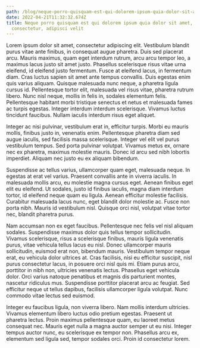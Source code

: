 ```yaml
---
path: /blog/neque-porro-quisquam-est-qui-dolorem-ipsum-quia-dolor-sit-amet
date: 2022-04-21T11:32:32.674Z
title: Neque porro quisquam est qui dolorem ipsum quia dolor sit amet,
  consectetur, adipisci velit
---
```

Lorem ipsum dolor sit amet, consectetur adipiscing elit. Vestibulum blandit purus vitae ante finibus, in consequat augue pharetra. Duis sed placerat arcu. Mauris maximus, quam eget interdum rutrum, arcu arcu tempor leo, a maximus lacus justo sit amet justo. Phasellus scelerisque risus vitae urna eleifend, id eleifend justo fermentum. Fusce at eleifend lacus, in fermentum diam. Cras luctus sapien sit amet ante tempus convallis. Duis egestas enim quis varius aliquam. Quisque malesuada nunc neque, a pharetra ligula cursus id. Pellentesque tortor elit, malesuada vel risus vitae, pharetra rutrum libero. Nunc nisl neque, mollis in felis in, sodales elementum felis. Pellentesque habitant morbi tristique senectus et netus et malesuada fames ac turpis egestas. Integer interdum interdum scelerisque. Vivamus luctus tincidunt faucibus. Nullam iaculis interdum risus eget aliquet.

Integer ac nisi pulvinar, vestibulum erat in, efficitur turpis. Morbi eu mauris mollis, finibus justo in, venenatis enim. Pellentesque pharetra diam sed augue iaculis, sed facilisis massa scelerisque. Integer vel elit vel purus vestibulum tempus. Sed porta pulvinar volutpat. Vivamus metus ex, ornare nec ex pharetra, maximus molestie mauris. Donec id arcu sed nibh lobortis imperdiet. Aliquam nec justo eu ex aliquam bibendum.

Suspendisse ac tellus varius, ullamcorper quam eget, malesuada neque. In egestas at erat vel varius. Praesent convallis ante in viverra iaculis. In malesuada mollis arcu, eu molestie magna cursus eget. Aenean finibus eget elit eu eleifend. Ut sodales, justo id finibus iaculis, magna diam interdum tortor, id eleifend neque quam eu ligula. Aenean efficitur molestie facilisis. Curabitur malesuada lacus nunc, eget blandit dolor molestie ac. Fusce non porta nibh. Mauris id vestibulum nisl. Quisque orci nisl, volutpat vitae tortor nec, blandit pharetra purus.

Nam accumsan non ex eget faucibus. Pellentesque nec felis vel nisl aliquam sodales. Suspendisse maximus dolor quis tellus tempor sollicitudin. Vivamus scelerisque, risus a scelerisque finibus, mauris ligula venenatis purus, vitae vehicula tellus lacus eu nisl. Donec ullamcorper mauris sollicitudin, euismod erat non, bibendum mauris. Vestibulum tempor neque erat, eu vehicula dolor ultrices at. Cras facilisis, nisi eu efficitur suscipit, nisl purus consectetur lacus, in posuere orci nisl quis mi. Etiam purus arcu, porttitor in nibh non, ultricies venenatis lectus. Phasellus eget vehicula dolor. Orci varius natoque penatibus et magnis dis parturient montes, nascetur ridiculus mus. Suspendisse porttitor placerat arcu ac feugiat. Sed efficitur neque ut tellus dapibus, facilisis ullamcorper ligula volutpat. Nunc commodo vitae lectus sed euismod.

Integer eu faucibus ligula, non viverra libero. Nam mollis interdum ultricies. Vivamus elementum libero luctus odio pretium egestas. Praesent ut pharetra lectus. Proin maximus pellentesque quam, eu laoreet metus consequat nec. Mauris eget nulla a magna auctor semper ut eu nisi. Integer tempus auctor nunc, eu scelerisque ex tempor non. Phasellus arcu ex, elementum sed ligula sed, tempor sodales orci. Proin id consectetur lorem.